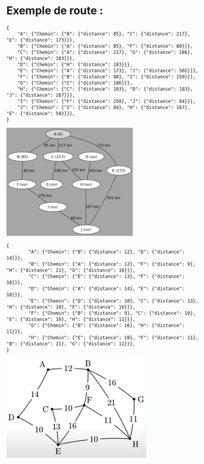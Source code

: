 <h1>Exemple de route :</h1>

    {
        "A": {"Chemin": {"B": {"distance": 85}, "C": {"distance": 217}, "E": {"distance": 173}}},
        "B": {"Chemin": {"A": {"distance": 85}, "F": {"distance": 80}}},
        "C": {"Chemin": {"A": {"distance": 217}, "G": {"distance": 186}, "H": {"distance": 103}}},
        "D": {"Chemin": {"H": {"distance": 183}}},
        "E": {"Chemin": {"A": {"distance": 173}, "J": {"distance": 502}}},
        "F": {"Chemin": {"B": {"distance": 80}, "I": {"distance": 250}}},
        "G": {"Chemin": {"C": {"distance": 186}}},
        "H": {"Chemin": {"C": {"distance": 103}, "D": {"distance": 183}, "J": {"distance": 167}}},
        "I": {"Chemin": {"F": {"distance": 250}, "J": {"distance": 84}}},
        "J": {"Chemin": {"I": {"distance": 84}, "H": {"distance": 167}, "E": {"distance": 502}}},
    }


![alt text](https://github.com/crocroque/dijkstra/blob/main/DijkstraExample.png)


    {
            "A": {"Chemin": {"B": {"distance": 12}, "D": {"distance": 14}}},
            "B": {"Chemin": {"A": {"distance": 12}, "F": {"distance": 9}, "H": {"distance": 21}, "G": {"distance": 16}}},
            "C": {"Chemin": {"E": {"distance": 13}, "F": {"distance": 10}}},
            "D": {"Chemin": {"A": {"distance": 14}, "E": {"distance": 10}}},
            "E": {"Chemin": {"D": {"distance": 10}, "C": {"distance": 13}, "H": {"distance": 10}, "F": {"distance": 16}}},
            "F": {"Chemin": {"B": {"distance": 9}, "C": {"distance": 10}, "E": {"distance": 16}, "H": {"distance": 11}}},
            "G": {"Chemin": {"B": {"distance": 16}, "H": {"distance": 11}}},
            "H": {"Chemin": {"E": {"distance": 10}, "F": {"distance": 11}, "B": {"distance": 21}, "G": {"distance": 11}}},
    }

![alt text](https://github.com/crocroque/dijkstra/blob/main/DijkstraExample2.png)

